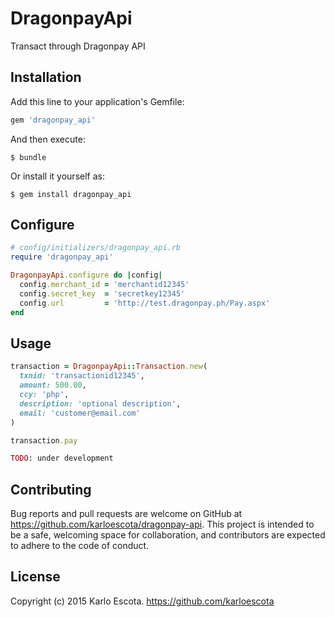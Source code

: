 # DragonpayApi

Transact through Dragonpay API

## Installation

Add this line to your application's Gemfile:

```ruby
gem 'dragonpay_api'
```

And then execute:

    $ bundle

Or install it yourself as:

    $ gem install dragonpay_api

## Configure

``` ruby
# config/initializers/dragonpay_api.rb
require 'dragonpay_api'

DragonpayApi.configure do |config|
  config.merchant_id = 'merchantid12345'
  config.secret_key  = 'secretkey12345'
  config.url         = 'http://test.dragonpay.ph/Pay.aspx'
end
```

## Usage

``` ruby
transaction = DragonpayApi::Transaction.new(
  txnid: 'transactionid12345',
  amount: 500.00,
  ccy: 'php',
  description: 'optional description',
  email: 'customer@email.com'
)

transaction.pay

TODO: under development
```

## Contributing

Bug reports and pull requests are welcome on GitHub at https://github.com/karloescota/dragonpay-api. This project is intended to be a safe, welcoming space for collaboration, and contributors are expected to adhere to the code of conduct.

## License

Copyright (c) 2015 Karlo Escota. https://github.com/karloescota
